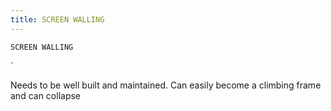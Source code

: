 ```yaml
---
title: SCREEN WALLING
---
```

`SCREEN WALLING`

`

Needs to be well built and maintained.  Can easily become a climbing frame and can collapse